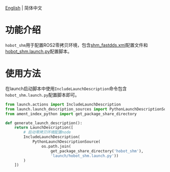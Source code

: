 [English](./README.md) | 简体中文

# 功能介绍

`hobot_shm`用于配置ROS2零拷贝环境，包含[shm_fastdds.xml](./config/shm_fastdds.xml)配置文件和[hobot_shm.launch.py](./launch/hobot_shm.launch.py)配置脚本。

# 使用方法

在launch启动脚本中使用`IncludeLaunchDescription`命令包含`hobot_shm.launch.py`配置脚本即可。

```python
from launch.actions import IncludeLaunchDescription
from launch.launch_description_sources import PythonLaunchDescriptionSource
from ament_index_python import get_package_share_directory

def generate_launch_description():
    return LaunchDescription([
        # 启动零拷贝环境配置node
        IncludeLaunchDescription(
            PythonLaunchDescriptionSource(
                os.path.join(
                    get_package_share_directory('hobot_shm'),
                    'launch/hobot_shm.launch.py'))
        )
    ])
```